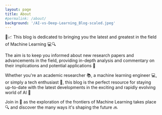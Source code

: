 ```yaml
---
layout: page
title: About
#permalink: /about/
background: '/AI-vs-Deep-Learning_Blog-scaled.jpeg'
---
```


🤖📈 This blog is dedicated to bringing you the latest and greatest in the field of Machine Learning 💻🔍

The aim is to keep you informed about new research papers and advancements in the field, providing in-depth analysis and commentary on their implications and potential applications 🧠

Whether you're an academic researcher 📚, a machine learning engineer 💻, or simply a tech enthusiast 🤖, this blog is the perfect resource for staying up-to-date with the latest developments in the exciting and rapidly evolving world of AI 🚀

Join in 🤝 as the exploration of the frontiers of Machine Learning takes place 🔍 and discover the many ways it's shaping the future 🔜